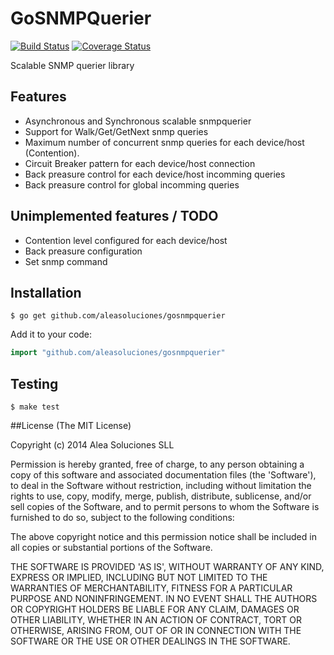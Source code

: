 # GoSNMPQuerier

[![Build Status](https://travis-ci.org/aleasoluciones/gosnmpquerier.svg?branch=master)](https://travis-ci.org/aleasoluciones/gosnmpquerier)
[![Coverage Status](https://img.shields.io/coveralls/aleasoluciones/gosnmpquerier.svg)](https://coveralls.io/r/aleasoluciones/gosnmpquerier?branch=master)

Scalable SNMP querier library

## Features
 * Asynchronous and Synchronous scalable snmpquerier
 * Support for Walk/Get/GetNext snmp queries
 * Maximum number of concurrent snmp queries for each device/host (Contention).
 * Circuit Breaker pattern for each device/host connection
 * Back preasure control for each device/host incomming queries
 * Back preasure control for global incomming queries

##  Unimplemented features / TODO
 * Contention level configured for each device/host
 * Back preasure configuration
 * Set snmp command


## Installation

```
$ go get github.com/aleasoluciones/gosnmpquerier
```

Add it to your code:

```go
import "github.com/aleasoluciones/gosnmpquerier"
```

## Testing

```
$ make test
```

##License
(The MIT License)

Copyright (c) 2014 Alea Soluciones SLL

Permission is hereby granted, free of charge, to any person obtaining a copy of this software and associated documentation files (the 'Software'), to deal in the Software without restriction, including without limitation the rights to use, copy, modify, merge, publish, distribute, sublicense, and/or sell copies of the Software, and to permit persons to whom the Software is furnished to do so, subject to the following conditions:

The above copyright notice and this permission notice shall be included in all copies or substantial portions of the Software.

THE SOFTWARE IS PROVIDED 'AS IS', WITHOUT WARRANTY OF ANY KIND, EXPRESS OR IMPLIED, INCLUDING BUT NOT LIMITED TO THE WARRANTIES OF MERCHANTABILITY, FITNESS FOR A PARTICULAR PURPOSE AND NONINFRINGEMENT. IN NO EVENT SHALL THE AUTHORS OR COPYRIGHT HOLDERS BE LIABLE FOR ANY CLAIM, DAMAGES OR OTHER LIABILITY, WHETHER IN AN ACTION OF CONTRACT, TORT OR OTHERWISE, ARISING FROM, OUT OF OR IN CONNECTION WITH THE SOFTWARE OR THE USE OR OTHER DEALINGS IN THE SOFTWARE.

